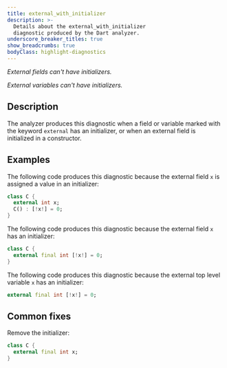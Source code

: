 ```yaml
---
title: external_with_initializer
description: >-
  Details about the external_with_initializer
  diagnostic produced by the Dart analyzer.
underscore_breaker_titles: true
show_breadcrumbs: true
bodyClass: highlight-diagnostics
---
```


_External fields can't have initializers._

_External variables can't have initializers._

## Description

The analyzer produces this diagnostic when a field or variable marked with
the keyword `external` has an initializer, or when an external field is
initialized in a constructor.

## Examples

The following code produces this diagnostic because the external field `x`
is assigned a value in an initializer:

```dart
class C {
  external int x;
  C() : [!x!] = 0;
}
```

The following code produces this diagnostic because the external field `x`
has an initializer:

```dart
class C {
  external final int [!x!] = 0;
}
```

The following code produces this diagnostic because the external top level
variable `x` has an initializer:

```dart
external final int [!x!] = 0;
```

## Common fixes

Remove the initializer:

```dart
class C {
  external final int x;
}
```
